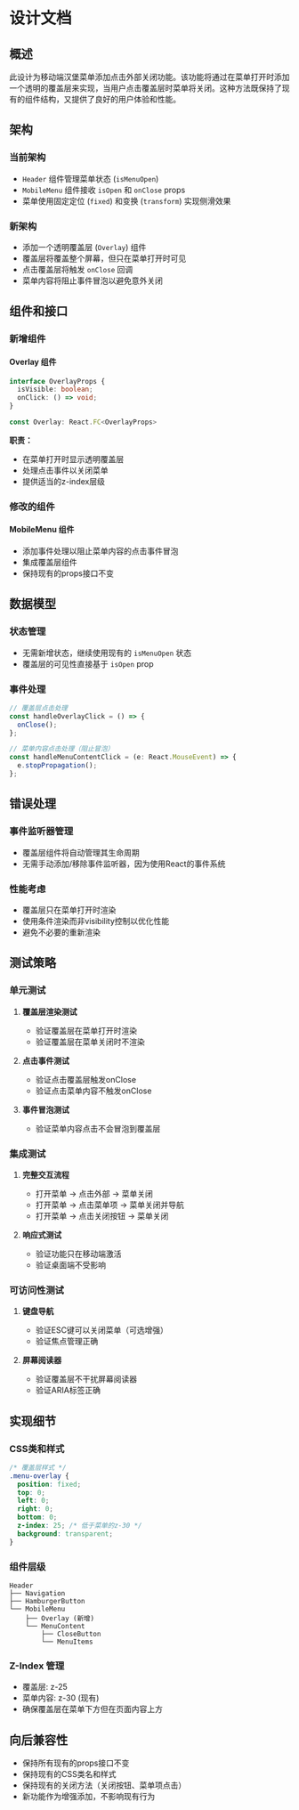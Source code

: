 # 设计文档

## 概述

此设计为移动端汉堡菜单添加点击外部关闭功能。该功能将通过在菜单打开时添加一个透明的覆盖层来实现，当用户点击覆盖层时菜单将关闭。这种方法既保持了现有的组件结构，又提供了良好的用户体验和性能。

## 架构

### 当前架构
- `Header` 组件管理菜单状态 (`isMenuOpen`)
- `MobileMenu` 组件接收 `isOpen` 和 `onClose` props
- 菜单使用固定定位 (`fixed`) 和变换 (`transform`) 实现侧滑效果

### 新架构
- 添加一个透明覆盖层 (`Overlay`) 组件
- 覆盖层将覆盖整个屏幕，但只在菜单打开时可见
- 点击覆盖层将触发 `onClose` 回调
- 菜单内容将阻止事件冒泡以避免意外关闭

## 组件和接口

### 新增组件

#### Overlay 组件
```typescript
interface OverlayProps {
  isVisible: boolean;
  onClick: () => void;
}

const Overlay: React.FC<OverlayProps>
```

**职责：**
- 在菜单打开时显示透明覆盖层
- 处理点击事件以关闭菜单
- 提供适当的z-index层级

### 修改的组件

#### MobileMenu 组件
- 添加事件处理以阻止菜单内容的点击事件冒泡
- 集成覆盖层组件
- 保持现有的props接口不变

## 数据模型

### 状态管理
- 无需新增状态，继续使用现有的 `isMenuOpen` 状态
- 覆盖层的可见性直接基于 `isOpen` prop

### 事件处理
```typescript
// 覆盖层点击处理
const handleOverlayClick = () => {
  onClose();
};

// 菜单内容点击处理（阻止冒泡）
const handleMenuContentClick = (e: React.MouseEvent) => {
  e.stopPropagation();
};
```

## 错误处理

### 事件监听器管理
- 覆盖层组件将自动管理其生命周期
- 无需手动添加/移除事件监听器，因为使用React的事件系统

### 性能考虑
- 覆盖层只在菜单打开时渲染
- 使用条件渲染而非visibility控制以优化性能
- 避免不必要的重新渲染

## 测试策略

### 单元测试
1. **覆盖层渲染测试**
   - 验证覆盖层在菜单打开时渲染
   - 验证覆盖层在菜单关闭时不渲染

2. **点击事件测试**
   - 验证点击覆盖层触发onClose
   - 验证点击菜单内容不触发onClose

3. **事件冒泡测试**
   - 验证菜单内容点击不会冒泡到覆盖层

### 集成测试
1. **完整交互流程**
   - 打开菜单 → 点击外部 → 菜单关闭
   - 打开菜单 → 点击菜单项 → 菜单关闭并导航
   - 打开菜单 → 点击关闭按钮 → 菜单关闭

2. **响应式测试**
   - 验证功能只在移动端激活
   - 验证桌面端不受影响

### 可访问性测试
1. **键盘导航**
   - 验证ESC键可以关闭菜单（可选增强）
   - 验证焦点管理正确

2. **屏幕阅读器**
   - 验证覆盖层不干扰屏幕阅读器
   - 验证ARIA标签正确

## 实现细节

### CSS类和样式
```css
/* 覆盖层样式 */
.menu-overlay {
  position: fixed;
  top: 0;
  left: 0;
  right: 0;
  bottom: 0;
  z-index: 25; /* 低于菜单的z-30 */
  background: transparent;
}
```

### 组件层级
```
Header
├── Navigation
├── HamburgerButton
└── MobileMenu
    ├── Overlay (新增)
    └── MenuContent
        ├── CloseButton
        └── MenuItems
```

### Z-Index 管理
- 覆盖层: z-25
- 菜单内容: z-30 (现有)
- 确保覆盖层在菜单下方但在页面内容上方

## 向后兼容性

- 保持所有现有的props接口不变
- 保持现有的CSS类名和样式
- 保持现有的关闭方法（关闭按钮、菜单项点击）
- 新功能作为增强添加，不影响现有行为